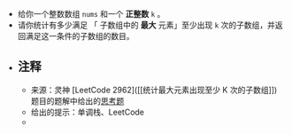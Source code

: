 - 给你一个整数数组 `nums` 和一个 **正整数** `k` 。
- 请你统计有多少满足 「 子数组中的 **最大** 元素」至少出现 `k` 次的子数组，并返回满足这一条件的子数组的数目。
- ## 注释
	- 来源：灵神 [LeetCode 2962]([[统计最大元素出现至少 K 次的子数组]]) 题目的题解中给出的[思考题](https://leetcode.cn/problems/count-subarrays-where-max-element-appears-at-least-k-times/solutions/2560940/hua-dong-chuang-kou-fu-ti-dan-pythonjava-xvwg/comments/2192840/)
	- 给出的提示：单调栈、LeetCode
	-